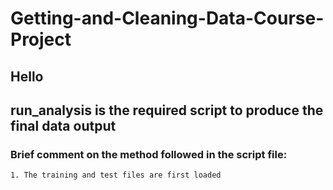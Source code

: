 # Getting-and-Cleaning-Data-Course-Project

## Hello 

## run_analysis is the required script to produce the final data output

### Brief comment on the method followed in the script file:
    
    1. The training and test files are first loaded
